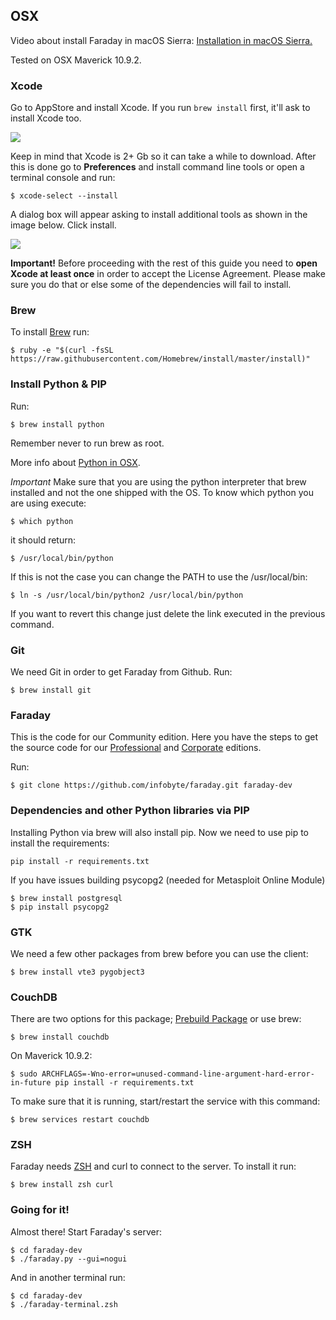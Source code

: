 ## OSX

Video about install Faraday in macOS Sierra: [Installation in macOS Sierra.](https://www.youtube.com/watch?v=F44RnB3Ru24)

Tested on OSX Maverick 10.9.2.

### Xcode

Go to AppStore and install Xcode. If you run `brew install` first, it'll ask to install Xcode too.

![](https://raw.github.com/wiki/infobyte/faraday/images/xcode.png)

Keep in mind that Xcode is 2+ Gb so it can take a while to download. After this is done go to **Preferences** and install command line tools or open a terminal console and run:

    $ xcode-select --install

A dialog box will appear asking to install additional tools as shown in the image below. Click install.

![](https://raw.github.com/wiki/infobyte/faraday/images/confirm.png)

**Important!** Before proceeding with the rest of this guide you need to **open Xcode at least once** in order to accept the License Agreement. Please make sure you do that or else some of the dependencies will fail to install.

### Brew

To install [Brew](http://brew.sh) run:


    $ ruby -e "$(curl -fsSL https://raw.githubusercontent.com/Homebrew/install/master/install)"

### Install Python & PIP

Run:

    $ brew install python

Remember never to run brew as root.

More info about [Python in OSX](http://docs.python-guide.org/en/latest/starting/install/osx/).

*Important* Make sure that you are using the python interpreter that brew installed and not the one shipped with the OS.
To know which python you are using execute:

    $ which python

it should return:

    $ /usr/local/bin/python

If this is not the case you can change the PATH to use the /usr/local/bin:

    $ ln -s /usr/local/bin/python2 /usr/local/bin/python

If you want to revert this change just delete the link executed in the previous command.


### Git

We need Git in order to get Faraday from Github. Run:

    $ brew install git

### Faraday
This is the code for our Community edition. 
Here you have the steps to get the source code for our [ Professional](https://github.com/infobyte/faraday/wiki/Installation-Pro#downloading) and [Corporate](https://github.com/infobyte/faraday/wiki/Installation-Corp#downloading) editions.

Run:

    $ git clone https://github.com/infobyte/faraday.git faraday-dev

### Dependencies and other Python libraries via PIP

Installing Python via brew will also install pip. Now we need to use pip to install the requirements:

`pip install -r requirements.txt`

If you have issues building psycopg2 (needed for Metasploit Online Module)

    $ brew install postgresql
    $ pip install psycopg2


### GTK

We need a few other packages from brew before you can use the client:

    $ brew install vte3 pygobject3

### CouchDB

There are two options for this package; [Prebuild Package](http://www.apache.org/dyn/closer.cgi?path=/couchdb/binary/mac/1.6.1/Apache-CouchDB-1.6.1.zip) or use brew:

    $ brew install couchdb

On Maverick 10.9.2:

    $ sudo ARCHFLAGS=-Wno-error=unused-command-line-argument-hard-error-in-future pip install -r requirements.txt

To make sure that it is running, start/restart the service with this command:

    $ brew services restart couchdb

### ZSH

Faraday needs [ZSH](http://www.zsh.org/) and curl to connect to the server. To install it run:

    $ brew install zsh curl

### Going for it!

Almost there! Start Faraday's server:

    $ cd faraday-dev
    $ ./faraday.py --gui=nogui

And in another terminal run:

    $ cd faraday-dev
    $ ./faraday-terminal.zsh
